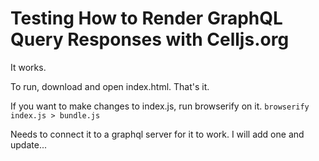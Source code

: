 # Testing How to Render GraphQL Query Responses with Celljs.org

It works.

To run, download and open index.html. That's it. 

If you want to make changes to index.js, run browserify on it.
`browserify index.js > bundle.js`

Needs to connect it to a graphql server for it to work. I will add one and update...
